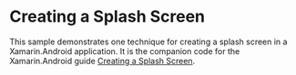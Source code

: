 Creating a Splash Screen
========================

This sample demonstrates one technique for creating a splash screen in
a Xamarin.Android application. It is the companion code for the Xamarin.Android
guide [Creating a Splash Screen](https://developer.xamarin.com/guides/android/user_interface/creating_a_splash_screen/).
